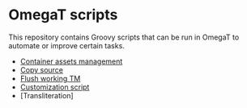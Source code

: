 # OmegaT scripts

This repository contains Groovy scripts that can be run in OmegaT to automate or improve certain tasks.

* [Container assets management](https://github.com/msoutopico/omegat_scripts/tree/master/container_assets)
* [Copy source](#copy-source-copy_sourcegroovy)
* [Flush working TM](#flush-working-tm)
* [Customization script](https://github.com/kosivantsov/omegat_scripts/tree/master/aux_scripts)
* [Transliteration]
